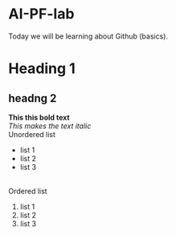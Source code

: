 # AI-PF-lab
Today we will be learning about Github (basics).
# Heading 1
## headng 2
**This this bold text**
<br/>
_This makes the text italic_
<br/>
Unordered list
<br/>
- list 1
- list 2
- list 3
<br/>
Ordered list
  
1. list 1
2. list 2
3. list 3
   
